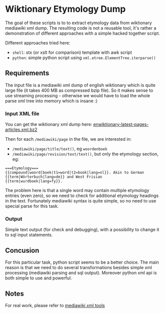 # Wiktionary Etymology Dump

The goal of these scripts is to to extract etymology data from wiktionary
mediawiki xml dump. The resulting code is not a reusable tool, it's rather
a demonstration of different approaches with a simple hacked together script.

Different approaches tried here:

 * `shell`: stx (or xslt for comparison) template with awk script
 * `python`: simple python script using `xml.etree.ElementTree.iterparse()`

## Requirements

The input file is a mediawiki xml dump of english wiktionary which is quite
large file (it takes 400 MB as compressed bzip file). So it makes sense to use
streaming processing - otherwise we would have to load the whole parse xml tree
into memory which is insane :)

### Input XML file

You can get the wiktionary xml dump here:
[enwiktionary-latest-pages-articles.xml.bz2](http://dumps.wikimedia.org/enwiktionary/latest/enwiktionary-latest-pages-articles.xml.bz2)

Then for each `/mediawiki/page` in the file, we are interested in:

 * `/mediawiki/page/title/text()`, eg `woordenboek`
 * `/mediawiki/page/revision/text/text()`, but only the etymology section, eg:

```
===Etymology===
{{compound|woord|boek|t1=word|t2=book|lang=nl}}. Akin to German {{term|Wörterbuch|lang=de}} and West Frisian {{term|wurdboek|lang=fy}}.
```

The problem here is that a single word may contain multiple etymology entries
(even zero), so we need to check for additional etymology headings in the text.
Fortunately mediawiki syntax is quite simple, so no need to use special parse
for this task.

### Output

Simple text output (for check and debugging), with a possibility to change it
to sql input statements.

## Concusion

For this particular task, python script seems to be a better choice. The main
reason is that we need to do several transformations besides simple xml
processing (mediawiki parsing and sql output). Moreover python xml api is both
simple to use and powerful.

## Notes

For real work, please refer to
[mediawiki xml tools](https://meta.wikimedia.org/wiki/Data_dumps/Tools_for_importing)
